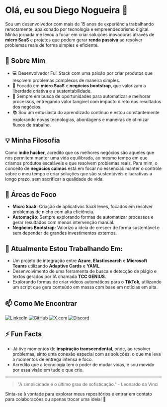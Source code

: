 # Olá, eu sou Diego Nogueira 👋

Sou um desenvolvedor com mais de 15 anos de experiência trabalhando remotamente, apaixonado por tecnologia e empreendedorismo digital. Minha jornada me levou a focar em criar soluções inovadoras através de **micro SaaS** e projetos que podem gerar **renda passiva** ao resolver problemas reais de forma simples e eficiente.

## 🚀 Sobre Mim

- 💻 Desenvolvedor Full Stack com uma paixão por criar produtos que resolvem problemas complexos de maneira simples.
- 🎯 Focado em **micro SaaS** e **negócios bootstrap**, que valorizam a liberdade criativa e a sustentabilidade.
- 🧠 Sempre em busca de oportunidades para automatizar e melhorar processos, entregando valor tangível com impacto direto nos resultados dos negócios.
- 📚 Sou um entusiasta do aprendizado contínuo e estou constantemente explorando novas tecnologias, abordagens e maneiras de otimizar fluxos de trabalho.

## 💡 Minha Filosofia

Como **indie hacker**, acredito que os melhores negócios são aqueles que nos permitem manter uma vida equilibrada, ao mesmo tempo em que criamos produtos escaláveis e que resolvem problemas reais. Para mim, o conceito de **negócios calmos** está em focar no essencial: manter o controle sobre o meu tempo e criar soluções que são sustentáveis e lucrativas a longo prazo, sem sacrificar a qualidade de vida.

## 🎯 Áreas de Foco

- **Micro SaaS**: Criação de aplicativos SaaS leves, focados em resolver problemas de nicho com alta eficiência.
- **Automação**: Sempre explorando formas de automatizar processos e gerar resultados com menos intervenção manual.
- **Negócios Bootstrap**: Valorizo a ideia de crescer de forma sustentável e sem depender de grandes investimentos externos.

## 🌱 Atualmente Estou Trabalhando Em:

- Um projeto de integração entre **Azure**, **Elasticsearch** e **Microsoft Teams** utilizando **Adaptive Cards** e **YAML**.
- Desenvolvimento de uma ferramenta de busca e detecção de plágio e textos gerados por IA chamada **TCC GENIUS**.
- Explorando formas de criar vídeos automáticos para o **TikTok**, utilizando um script que gera conteúdo em massa com base em notícias em alta.

## 📫 Como Me Encontrar

  [![LinkedIn](https://img.shields.io/badge/LinkedIn-0077B5?style=for-the-badge&logo=linkedin&logoColor=white)](https://www.linkedin.com/in/diegonogueirapaula)
  [![GitHub](https://img.shields.io/badge/GitHub-181717?style=for-the-badge&logo=github&logoColor=white)](https://github.com/DiegoNogueiraDev)
  [![X.com](https://img.shields.io/badge/X-000000?style=for-the-badge&logo=x&logoColor=white)](https://x.com/NogueiraDev_)
  [![Discord](https://img.shields.io/badge/Discord-5865F2?style=for-the-badge&logo=discord&logoColor=white)](https://discord.gg/de8kyWNyys)

## ⚡ Fun Facts

- Já tive momentos de **inspiração transcendental**, onde, ao resolver problemas, sinto uma conexão especial com as soluções, o que me leva a momentos de entrega intensa e foco.
- Acredito que a tecnologia tem o poder de mudar vidas, e sou movido por essa visão em tudo o que crio.

---

> "A simplicidade é o último grau de sofisticação." - Leonardo da Vinci

Sinta-se à vontade para explorar meus repositórios e entrar em contato para colaborações ou apenas trocar uma ideia! 🚀
